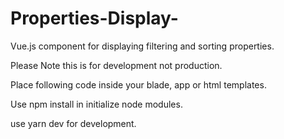 # Properties-Display-
Vue.js component for displaying filtering and sorting properties.

Please Note this is for development not production. 

Place following code inside your blade, app or html templates.

<div class="container">
    <div id="properties">
        <property-list :properties="properties" v-bind:key="properties.id"></property-list>
    </div>
</div>

Use npm install in initialize node modules.

use yarn dev for development.

